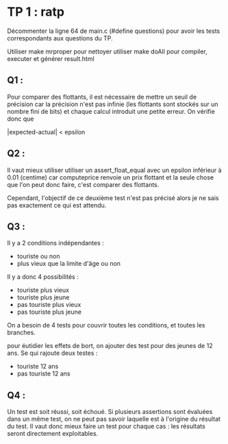 # TP 1 : ratp

Décommenter la ligne 64 de main.c (#define questions) pour avoir les tests correspondants aux questions du TP.

Utiliser make mrproper pour nettoyer
utiliser make doAll pour compiler, executer et générer result.html

## Q1 :
Pour comparer des flottants, il est nécessaire de mettre un seuil de précision car la précision n'est pas infinie (les flottants sont stockés sur un nombre fini de bits) et chaque calcul introduit une petite erreur. On vérifie donc que

|expected-actual| < epsilon

## Q2 :

Il vaut mieux utiliser utiliser un assert_float_equal avec un epsilon inférieur à 0.01 (centime) car computeprice renvoie un prix flottant et la seule chose que l'on peut donc faire, c'est comparer des flottants.

Cependant, l'objectif de ce deuxième test n'est pas précisé alors je ne sais pas exactement ce qui est attendu.

## Q3 :

Il y a 2 conditions indépendantes : 
- touriste ou non
- plus vieux que la limite d'âge ou non

Il y a donc 4 possibilités :
- touriste plus vieux
- touriste plus jeune
- pas touriste plus vieux
- pas touriste plus jeune

On a besoin de 4 tests pour couvrir toutes les conditions, et toutes les branches.

pour éutidier les effets de bort, on ajouter des test pour des jeunes de 12 ans. Se qui rajoute deux testes :
- touriste 12 ans
- pas touriste 12 ans

## Q4 :

Un test est soit réussi, soit échoué. Si plusieurs assertions sont évaluées dans un même test, on ne peut pas savoir laquelle est à l'origine du résultat du test. Il vaut donc mieux faire un test pour chaque cas : les résultats seront directement exploitables.
